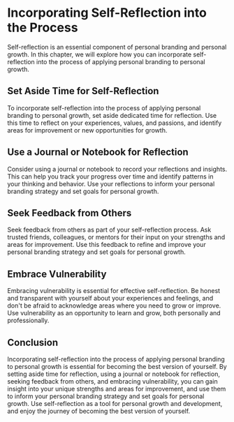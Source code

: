 Incorporating Self-Reflection into the Process
========================================================================================================

Self-reflection is an essential component of personal branding and personal growth. In this chapter, we will explore how you can incorporate self-reflection into the process of applying personal branding to personal growth.

Set Aside Time for Self-Reflection
----------------------------------

To incorporate self-reflection into the process of applying personal branding to personal growth, set aside dedicated time for reflection. Use this time to reflect on your experiences, values, and passions, and identify areas for improvement or new opportunities for growth.

Use a Journal or Notebook for Reflection
----------------------------------------

Consider using a journal or notebook to record your reflections and insights. This can help you track your progress over time and identify patterns in your thinking and behavior. Use your reflections to inform your personal branding strategy and set goals for personal growth.

Seek Feedback from Others
-------------------------

Seek feedback from others as part of your self-reflection process. Ask trusted friends, colleagues, or mentors for their input on your strengths and areas for improvement. Use this feedback to refine and improve your personal branding strategy and set goals for personal growth.

Embrace Vulnerability
---------------------

Embracing vulnerability is essential for effective self-reflection. Be honest and transparent with yourself about your experiences and feelings, and don't be afraid to acknowledge areas where you need to grow or improve. Use vulnerability as an opportunity to learn and grow, both personally and professionally.

Conclusion
----------

Incorporating self-reflection into the process of applying personal branding to personal growth is essential for becoming the best version of yourself. By setting aside time for reflection, using a journal or notebook for reflection, seeking feedback from others, and embracing vulnerability, you can gain insight into your unique strengths and areas for improvement, and use them to inform your personal branding strategy and set goals for personal growth. Use self-reflection as a tool for personal growth and development, and enjoy the journey of becoming the best version of yourself.
